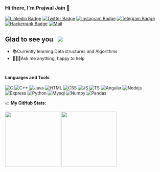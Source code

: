### Hi there, I'm Prajwal Jain 👋
[![Linkedin Badge](https://img.shields.io/badge/-LinkedIn-0e76a8?style=flat-square&logo=Linkedin&logoColor=white)](https://www.linkedin.com/in/prajwaljain20/)
[![Twitter Badge](https://img.shields.io/badge/-Twitter-00acee?style=flat-square&logo=Twitter&logoColor=white)](https://twitter.com/Prajwal14438770)
[![Instagram Badge](https://img.shields.io/badge/-Instagram-e4405f?style=flat-square&logo=Instagram&logoColor=white)](https://www.instagram.com/prajwaljainn/)
[![Telegram Badge](https://img.shields.io/badge/-Telegram-0088cc?style=flat-square&logo=Telegram&logoColor=white)](https://t.me/Lone_Wolf20)
[![Hackerrank Badge](https://img.shields.io/badge/-Hacker%20Rank-00EA64?logo=HackerRank&logoColor=39424e&style=flat-square&logoWidth=30)](https://www.hackerrank.com/jainprajwal2000)
[![Mail](https://img.shields.io/badge/-Mail-EA4335?logo=Gmail&logoColor=white&style=flat-square&logoWidth=30)](mailto:"jainprajwal2000@gmail.com")

## Glad to see you  &nbsp; ![](https://visitor-badge.glitch.me/badge?page_id=Prajwaljain20.Prajwaljain20)
<ul style="diamond">
  <li>📚Currently learning Data structures and Algorithms</li>
  <li>🙋🏻‍♂️Ask me anything, happy to help</li>
</ul><br/>

**Languages and Tools**<br/><br/>
![C](https://img.shields.io/badge/C-00599C?style=plastic&logo=c&logoColor=white)
![C++](https://img.shields.io/badge/C%2B%2B-00599C?style=plastic&logo=c%2B%2B&logoColor=white)
![Java](https://img.shields.io/badge/Java-ED8B00?style=plastic&logo=openjdk&logoColor=white)
![HTML](https://img.shields.io/badge/HTML5-E34F26?style=plastic&logo=html5&logoColor=white)
![CSS](https://img.shields.io/badge/CSS-1572B6?style=plastic&logo=css3&logoColor=white)
![JS](https://img.shields.io/badge/JavaScript-323330?style=plastic&logo=javascript&logoColor=F7DF1E)
![TS](https://img.shields.io/badge/TypeScript-007ACC?style=plastic&logo=typescript&logoColor=white)
![Angular](https://img.shields.io/badge/Angular-DD0031?style=plastic&logo=angular&logoColor=white)
![Nodejs](https://img.shields.io/badge/Node.js-43853D?style=plastic&logo=node.js&logoColor=white)
![Express](https://img.shields.io/badge/Express.js-404D59?style=plastic)
![Python](https://img.shields.io/badge/Python-3776AB?style=plastic&logo=python&logoColor=white)
![Mysql](https://img.shields.io/badge/MySQL-00000F?style=plastic&logo=mysql&logoColor=white)
![Numpy](https://img.shields.io/badge/-NumPy-013243?logo=NumPy&logoColor=lightblue&style=plastic&logoWidth=30)
![Pandas](https://img.shields.io/badge/-pandas-150458?logo=pandas&logoColor=white&style=plastic&logoWidth=30)

📈 **My GitHub Stats:**
<p>
<img height="180em" src="https://github-readme-stats.vercel.app/api?username=Prajwaljain20&show_icons=true&hide_border=true&&count_private=true&include_all_commits=true" />
<img height="180em" src="https://github-readme-stats.vercel.app/api/top-langs/?username=PrajwalJain20&exclude_repo=KNN-Image-Classification&show_icons=true&hide_border=true&layout=compact&langs_count=8"/>
</p>
